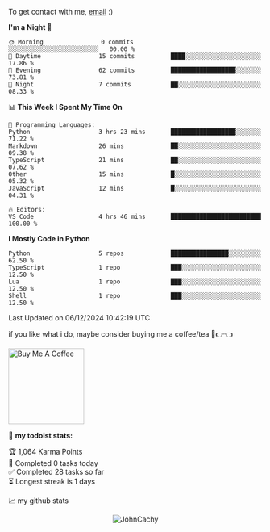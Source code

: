 To get contact with me, [email](mailto:ami@johncachy.us.kg) :)


<!--START_SECTION:waka-->
**I'm a Night 🦉** 

```text
🌞 Morning                0 commits           ░░░░░░░░░░░░░░░░░░░░░░░░░   00.00 % 
🌆 Daytime                15 commits          ████░░░░░░░░░░░░░░░░░░░░░   17.86 % 
🌃 Evening                62 commits          ██████████████████░░░░░░░   73.81 % 
🌙 Night                  7 commits           ██░░░░░░░░░░░░░░░░░░░░░░░   08.33 % 
```


📊 **This Week I Spent My Time On** 

```text
💬 Programming Languages: 
Python                   3 hrs 23 mins       ██████████████████░░░░░░░   71.22 % 
Markdown                 26 mins             ██░░░░░░░░░░░░░░░░░░░░░░░   09.38 % 
TypeScript               21 mins             ██░░░░░░░░░░░░░░░░░░░░░░░   07.62 % 
Other                    15 mins             █░░░░░░░░░░░░░░░░░░░░░░░░   05.32 % 
JavaScript               12 mins             █░░░░░░░░░░░░░░░░░░░░░░░░   04.31 % 

🔥 Editors: 
VS Code                  4 hrs 46 mins       █████████████████████████   100.00 % 
```

**I Mostly Code in Python** 

```text
Python                   5 repos             ████████████████░░░░░░░░░   62.50 % 
TypeScript               1 repo              ███░░░░░░░░░░░░░░░░░░░░░░   12.50 % 
Lua                      1 repo              ███░░░░░░░░░░░░░░░░░░░░░░   12.50 % 
Shell                    1 repo              ███░░░░░░░░░░░░░░░░░░░░░░   12.50 % 
```




 Last Updated on 06/12/2024 10:42:19 UTC
<!--END_SECTION:waka-->

if you like what i do, maybe consider buying me a coffee/tea 🥺👉👈

<a href="https://buymeacoffee.com/johncachy" target="_blank"><img src="https://cdn.buymeacoffee.com/buttons/v2/default-red.png" alt="Buy Me A Coffee" width="150" ></a>

🚧 **my todoist stats:**

<!-- TODO-IST:START -->
🏆  1,064 Karma Points           
🌸  Completed 0 tasks today           
✅  Completed 28 tasks so far           
⏳  Longest streak is 1 days
<!-- TODO-IST:END -->

📈 my github stats

<p align="center"> <img src="https://github-readme-stats.vercel.app/api?username=chinshunyu&show_icons=true&theme=gotham" alt="JohnCachy" />




